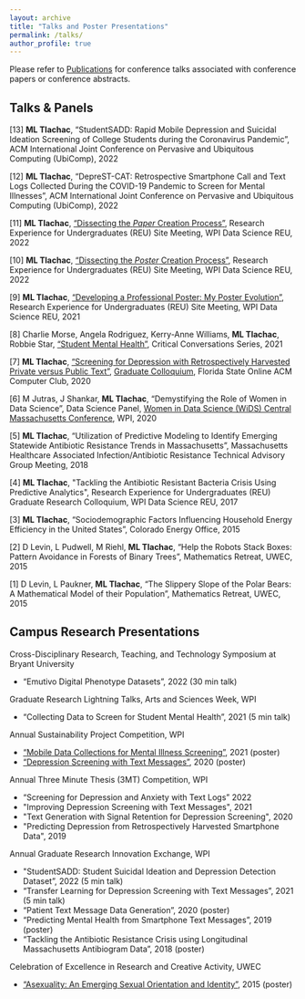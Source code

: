 ```yaml
---
layout: archive
title: "Talks and Poster Presentations"
permalink: /talks/
author_profile: true
---
```


Please refer to [Publications](https://mltlachac.github.io/publications/) for conference talks associated with conference papers or conference abstracts.

## Talks & Panels

[13] **ML Tlachac**, “StudentSADD: Rapid Mobile Depression and Suicidal Ideation Screening of College Students during the Coronavirus Pandemic”, ACM International Joint Conference on Pervasive and Ubiquitous Computing (UbiComp), 2022

[12] **ML Tlachac**, “DepreST-CAT: Retrospective Smartphone Call and Text Logs Collected During the COVID-19 Pandemic to Screen for Mental Illnesses”, ACM International Joint Conference on Pervasive and Ubiquitous Computing (UbiComp), 2022

[11] **ML Tlachac**, [“Dissecting the *Paper* Creation Process”](https://github.com/mltlachac/mltlachac.github.io/blob/master/files/paperExamplesREU2022.pdf), Research Experience for Undergraduates (REU) Site Meeting, WPI Data Science REU, 2022

[10] **ML Tlachac**, [“Dissecting the *Poster* Creation Process”](https://github.com/mltlachac/mltlachac.github.io/blob/master/files/posterExamplesREU2022.pdf), Research Experience for Undergraduates (REU) Site Meeting, WPI Data Science REU, 2022

[9] **ML Tlachac**, [“Developing a Professional Poster: My Poster Evolution”](https://github.com/mltlachac/mltlachac.github.io/blob/master/files/posterExamplesREU2021.pdf), Research Experience for Undergraduates (REU) Site Meeting, WPI Data Science REU, 2021

[8] Charlie Morse, Angela Rodriguez, Kerry-Anne Williams, **ML Tlachac**, Robbie Star, [“Student Mental Health”](https://www.wpi.edu/news/calendar/events/critical-conversations-student-mental-health-surviving-isolation-stress), Critical Conversations Series, 2021

[7] **ML Tlachac**, [“Screening for Depression with Retrospectively Harvested Private versus Public Text”](https://github.com/mltlachac/mltlachac.github.io/blob/master/files/TlachacPresFL2020.pdf), [Graduate Colloquium](https://github.com/mltlachac/mltlachac.github.io/blob/master/files/AnnouncementFL2020.pdf), Florida State Online ACM Computer Club, 2020

[6] M Jutras, J Shankar, **ML Tlachac**, “Demystifying the Role of Women in Data Science”, Data Science Panel, [Women in Data Science (WiDS) Central Massachusetts Conference](https://www.widscentralmass.org/), WPI, 2020

[5] **ML Tlachac**, “Utilization of Predictive Modeling to Identify Emerging Statewide Antibiotic Resistance Trends in Massachusetts”, Massachusetts Healthcare Associated Infection/Antibiotic Resistance Technical Advisory Group Meeting, 2018

[4] **ML Tlachac**, "Tackling the Antibiotic Resistant Bacteria Crisis Using Predictive Analytics", Research Experience for Undergraduates (REU) Graduate Research Colloquium, WPI Data Science REU, 2017

[3] **ML Tlachac**, “Sociodemographic Factors Influencing Household Energy Efficiency in the United States”, Colorado Energy Office, 2015

[2] D Levin, L Pudwell, M Riehl, **ML Tlachac**, “Help the Robots Stack Boxes: Pattern Avoidance in Forests of Binary Trees”, Mathematics Retreat, UWEC, 2015

[1] D Levin, L Paukner, **ML Tlachac**, “The Slippery Slope of the Polar Bears: A Mathematical Model of their Population”, Mathematics Retreat, UWEC, 2015

## Campus Research Presentations

Cross-Disciplinary Research, Teaching, and Technology Symposium at Bryant University
* “Emutivo Digital Phenotype Datasets”, 2022 (30 min talk)

Graduate Research Lightning Talks, Arts and Sciences Week, WPI 
*	“Collecting Data to Screen for Student Mental Health”, 2021 (5 min talk)

Annual Sustainability Project Competition, WPI
* [“Mobile Data Collections for Mental Illness Screening”](https://wp.wpi.edu/sustainability-competition13/mobile-data-collections-for-mental-illness-screening/), 2021 (poster)
*	[“Depression Screening with Text Messages”](https://cpb-us-w2.wpmucdn.com/wp.wpi.edu/dist/1/395/files/2020/04/TlachacPoster2020-reduced.pdf), 2020 (poster)

Annual Three Minute Thesis (3MT) Competition, WPI
* “Screening for Depression and Anxiety with Text Logs” 2022
* "Improving Depression Screening with Text Messages", 2021
*	"Text Generation with Signal Retention for Depression Screening", 2020
*	"Predicting Depression from Retrospectively Harvested Smartphone Data", 2019

Annual Graduate Research Innovation Exchange, WPI
* "StudentSADD: Student Suicidal Ideation and Depression Detection Dataset”, 2022 (5 min talk)
*	“Transfer Learning for Depression Screening with Text Messages”, 2021 (5 min talk)
*	“Patient Text Message Data Generation”, 2020 (poster)
*	“Predicting Mental Health from Smartphone Text Messages”, 2019 (poster)
*	“Tackling the Antibiotic Resistance Crisis using Longitudinal Massachusetts Antibiogram Data”, 2018 (poster)

Celebration of Excellence in Research and Creative Activity, UWEC
*	[“Asexuality: An Emerging Sexual Orientation and Identity”](https://minds.wisconsin.edu/bitstream/handle/1793/74836/TlachacSp15.pdf?sequence=1&isAllowed=y), 2015 (poster)
